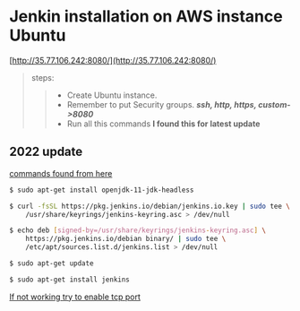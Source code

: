 # Jenkin installation on AWS instance Ubuntu
[http://35.77.106.242:8080/](http://35.77.106.242:8080/)
>steps:
>>* Create Ubuntu instance.  
>>* Remember to put Security groups. ***ssh, http, https, custom->8080***  
>>* Run all this commands **I found this for latest update**


## 2022 update
[commands found from here](https://community.jenkins.io/t/ubuntu-20-04-initial-jenkins-startup-failure/1419/2)
```bash
$ sudo apt-get install openjdk-11-jdk-headless
```
```bash
$ curl -fsSL https://pkg.jenkins.io/debian/jenkins.io.key | sudo tee \
    /usr/share/keyrings/jenkins-keyring.asc > /dev/null
```
```bash
$ echo deb [signed-by=/usr/share/keyrings/jenkins-keyring.asc] \
    https://pkg.jenkins.io/debian binary/ | sudo tee \
    /etc/apt/sources.list.d/jenkins.list > /dev/null
```
```bash
$ sudo apt-get update
```
```bash
$ sudo apt-get install jenkins
```

[If not working try to enable tcp port](https://www.digitalocean.com/community/tutorials/how-to-install-jenkins-on-ubuntu-20-04)
